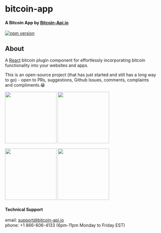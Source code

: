 # bitcoin-app

#### A Bitcoin App by [Bitcoin-Api.io](https://bitcoin-api.io)

[![npm version](https://badge.fury.io/js/bitcoin-app.svg)](https://badge.fury.io/js/bitcoin-app)


## About
A [React](https://reactjs.org/) bitcoin plugin component for effortlessly 
incorporating bitcoin functionality into your websites and apps.

This is an open-source project (that has just started and still has a long way to go) - 
open to PRs, suggestions, Github Issues, comments, complaints and compliments.😁


<p float="left">
  <img src="https://bitcoin-api.s3.amazonaws.com/images/demo/app/app_screenshot_1.png" width="170" />
  <img src="https://bitcoin-api.s3.amazonaws.com/images/demo/app/app_screenshot_2.png" width="170" />
</p>
<p float="left">
  <img src="https://bitcoin-api.s3.amazonaws.com/images/demo/app/app_screenshot_3.png" width="170" />
  <img src="https://bitcoin-api.s3.amazonaws.com/images/demo/app/app_screenshot_4.png" width="170" />
</p>


#### Technical Support 
email: support@bitcoin-api.io  
phone: +1 866-606-4133 (6pm-11pm Monday to Friday EST)